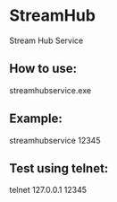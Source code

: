 # StreamHub
Stream Hub Service

## How to use:
streamhubservice.exe <port number>
  
## Example:
streamhubservice 12345

## Test using telnet:
telnet 127.0.0.1 12345
